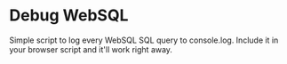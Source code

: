 Debug WebSQL
=========

Simple script to log every WebSQL SQL query to console.log.  Include it in your browser
script and it'll work right away.
